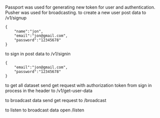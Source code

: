 Passport was used for generating new token for user and authentication.
Pusher was used for broadcasting.
to create a new user post data to /v1/signup

    {
        "name":"jon",
        "email":"jon@gmail.com",
        "password":"12345678"
    }
    
to sign in post data to /v1/signin

    {
        "email":"jon@gmail.com",
        "password":"12345678"
    }
    
to get all dataset send get request with authorization token from sign in process in the header to /v1/get-user-data 


to broadcast data send get request to /broadcast

to listen to broadcast data open /listen
